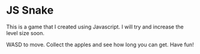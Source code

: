 # JS Snake

This is a game that I created using Javascript. I will try and increase the level size soon.

WASD to move. Collect the apples and see how long you can get. Have fun!
